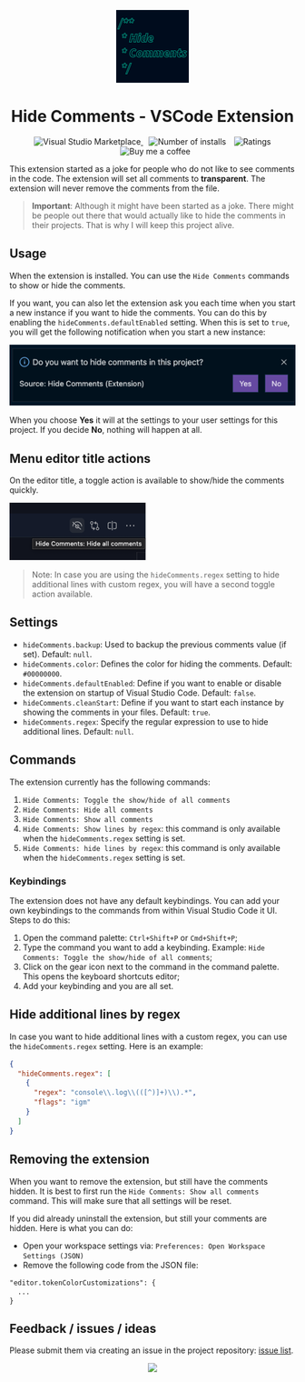 <p align="center">
  <a href="https://marketplace.visualstudio.com/items?itemName=eliostruyf.vscode-hide-comments">
    <img alt="Hide Comments" src="./assets/hide-comments.png">
  </a>
</p>

<h1 align="center">Hide Comments - VSCode Extension</h1>

<p align="center">
  <a href="https://marketplace.visualstudio.com/items?itemName=eliostruyf.vscode-hide-comments" title="Check it out on the Visual Studio Marketplace">
    <img src="https://vsmarketplacebadges.dev/version/eliostruyf.vscode-hide-comments.svg" alt="Visual Studio Marketplace" style="display: inline-block" />
  </a>

  <img src="https://vsmarketplacebadges.dev/installs/eliostruyf.vscode-hide-comments.svg" alt="Number of installs"  style="display: inline-block;margin-left:10px" />
  
  <img src="https://vsmarketplacebadges.dev/rating/eliostruyf.vscode-hide-comments.svg" alt="Ratings" style="display: inline-block;margin-left:10px" />

  <a href="https://www.buymeacoffee.com/zMeFRy9" title="Buy me a coffee" style="margin-left:10px">
    <img src="https://img.shields.io/badge/Buy%20me%20a%20coffee-€%203-blue?logo=buy-me-a-coffee&style=flat" alt="Buy me a coffee" style="display: inline-block" />
  </a>
</p>

This extension started as a joke for people who do not like to see comments in the code. The extension will set all comments to **transparent**. The extension will never remove the comments from the file.

> **Important**: Although it might have been started as a joke. There might be people out there that would actually like to hide the comments in their projects. That is why I will keep this project alive.

## Usage

When the extension is installed. You can use the `Hide Comments` commands to show or hide the comments.

If you want, you can also let the extension ask you each time when you start a new instance if you want to hide the comments. You can do this by enabling the `hideComments.defaultEnabled` setting. When this is set to `true`, you will get the following notification when you start a new instance:

![Do you want to hide the comments of this project?](./assets/hide-comments-dialog.png)

When you choose **Yes** it will at the settings to your user settings for this project. If you decide **No**, nothing will happen at all.

## Menu editor title actions

On the editor title, a toggle action is available to show/hide the comments quickly.

![Title bar action toggle](./assets/toggle-action.png)

> Note: In case you are using the `hideComments.regex` setting to hide additional lines with custom regex, you will have a second toggle action available.

## Settings

- `hideComments.backup`: Used to backup the previous comments value (if set). Default: `null`.
- `hideComments.color`: Defines the color for hiding the comments. Default: `#00000000`.
- `hideComments.defaultEnabled`: Define if you want to enable or disable the extension on startup of Visual Studio Code. Default: `false`.
- `hideComments.cleanStart`: Define if you want to start each instance by showing the comments in your files. Default: `true`.
- `hideComments.regex`: Specify the regular expression to use to hide additional lines. Default: `null`.

## Commands

The extension currently has the following commands:

1. `Hide Comments: Toggle the show/hide of all comments`
2. `Hide Comments: Hide all comments`
3. `Hide Comments: Show all comments`
4. `Hide Comments: Show lines by regex`: this command is only available when the `hideComments.regex` setting is set.
5. `Hide Comments: hide lines by regex`: this command is only available when the `hideComments.regex` setting is set.

### Keybindings

The extension does not have any default keybindings. You can add your own keybindings to the commands from within Visual Studio Code it UI. Steps to do this:

1. Open the command palette: `Ctrl+Shift+P` or `Cmd+Shift+P`;
2. Type the command you want to add a keybinding. Example: `Hide Comments: Toggle the show/hide of all comments`;
3. Click on the gear icon next to the command in the command palette. This opens the keyboard shortcuts editor;
4. Add your keybinding and you are all set.

## Hide additional lines by regex

In case you want to hide additional lines with a custom regex, you can use the `hideComments.regex` setting. Here is an example:

```json
{
  "hideComments.regex": [
    {
      "regex": "console\\.log\\(([^)]+)\\).*",
      "flags": "igm"
    }
  ]
}
```

## Removing the extension

When you want to remove the extension, but still have the comments hidden. It is best to first run the `Hide Comments: Show all comments` command. This will make sure that all settings will be reset.

If you did already uninstall the extension, but still your comments are hidden. Here is what you can do:

- Open your workspace settings via: `Preferences: Open Workspace Settings (JSON)`
- Remove the following code from the JSON file:

```
"editor.tokenColorCustomizations": {
  ...
}
```

## Feedback / issues / ideas

Please submit them via creating an issue in the project repository: [issue list](https://github.com/estruyf/vscode-hide-comments/issues).

<p align="center">
  <a href="#">
      <img src="https://api.visitorbadge.io/api/VisitorHit?user=estruyf&repo=vscode-hide-comments&countColor=%23F141A8&labelColor=%230E131F" />
   </a>
</p>
